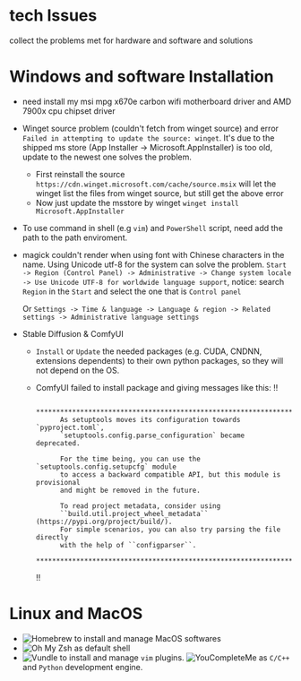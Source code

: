 # tech Issues
collect the problems met for hardware and software and solutions

# Windows and software Installation
- need install my msi mpg x670e carbon wifi motherboard driver and AMD 7900x cpu chipset driver
- Winget source problem (couldn't fetch from winget source) and error `Failed in attempting to update the source: winget`. It's due to the shipped ms store (App Installer -> Microsoft.AppInstaller) is too old, update to the newest one solves the problem.
  - First reinstall the source `https://cdn.winget.microsoft.com/cache/source.msix` will let the winget list the files from winget source, but still get the above error
  - Now just update the msstore by winget `winget install Microsoft.AppInstaller`
- To use command in shell (e.g `vim`) and `PowerShell` script, need add the path to the path enviroment.
- magick couldn't render when using font with Chinese characters in the name. Using Unicode utf-8 for the system can solve the problem. `Start -> Region (Control Panel) -> Administrative -> Change system locale -> Use Unicode UTF-8 for worldwide language support`, notice: search `Region` in the `Start` and select the one that is `Control panel`

  Or `Settings -> Time & language -> Language & region -> Related settings -> Administrative language settings`

- Stable Diffusion & ComfyUI
  - `Install` or `Update` the needed packages (e.g. CUDA, CNDNN, extensions dependents) to their own python packages, so they will not depend on the OS.
  - ComfyUI failed to install package and giving messages like this:
    !!

              ********************************************************************************
              As setuptools moves its configuration towards `pyproject.toml`,
              `setuptools.config.parse_configuration` became deprecated.

              For the time being, you can use the `setuptools.config.setupcfg` module
              to access a backward compatible API, but this module is provisional
              and might be removed in the future.

              To read project metadata, consider using
              ``build.util.project_wheel_metadata`` (https://pypi.org/project/build/).
              For simple scenarios, you can also try parsing the file directly
              with the help of ``configparser``.
              ********************************************************************************

      !!

# Linux and MacOS
- ![Homebrew](https://brew.sh/) to install and manage MacOS softwares
- ![Oh My Zsh](https://ohmyz.sh/) as default shell
- ![Vundle](https://github.com/VundleVim/Vundle.vim) to install and manage `vim` plugins. ![YouCompleteMe](https://github.com/ycm-core/YouCompleteMe) as `C/C++` and `Python` development engine.
